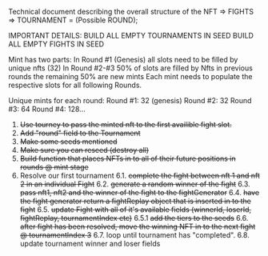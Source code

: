 Technical document describing the overall structure of the NFT => FIGHTS => TOURNAMENT = (Possible ROUND);

IMPORTANT DETAILS:
BUILD ALL EMPTY TOURNAMENTS IN SEED 
BUILD ALL EMPTY FIGHTS IN SEED

Mint has two parts:
In Round #1 (Genesis) all slots need to be filled by unique nfts (32)
In Round #2-#3  50% of slots are filled by Nfts in previous rounds the remaining 50% are new mints
Each mint needs to populate the respective slots for all following Rounds.

Unique mints for each round: 
    Round #1: 32 (genesis)
    Round #2: 32
    Round #3: 64
    Round #4: 128...



1. ~~Use tourney to pass the minted nft to the first availible fight slot.~~
2. ~~Add "round" field to the Tournament~~
3. ~~Make some seeds mentioned~~
4. ~~Make sure you can reseed (destroy all)~~
5. ~~Build function that places NFTs in to all of their future positions in rounds @ mint stage~~
6. Resolve our first tournament
    6.1. ~~complete the fight between nft 1 and nft 2 in an individual Fight~~
    6.2. ~~generate a random winner of the fight~~
    6.3. ~~pass nft1, nft2 and the winner of the fight to the fightGenerator~~
    6.4. ~~have the fight generator return a fightReplay object that is inserted in to the fight~~
    6.5. ~~update Fight with all of it's available fields (winnerId, loserId, fightReplay, tournamentIndex etc)~~
    6.5.1 ~~add the tiers to the seeds~~
    6.6. ~~after fight has been resolved, move the winning NFT in to the next fight @ tournamentIndex 3~~
    6.7. loop until tournament has "completed".
    6.8. update tournament winner and loser fields
